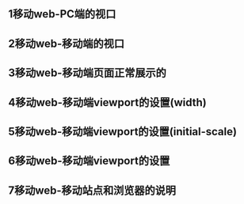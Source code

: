 ## 1移动web-PC端的视口
## 2移动web-移动端的视口
## 3移动web-移动端页面正常展示的
## 4移动web-移动端viewport的设置(width)
## 5移动web-移动端viewport的设置(initial-scale)
## 6移动web-移动端viewport的设置
## 7移动web-移动站点和浏览器的说明